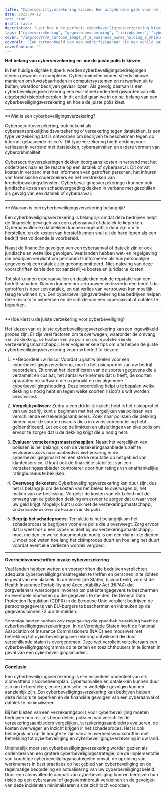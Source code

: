 ```yaml
---
title: "Cybersecurityverzekering kiezen: Een uitgebreide gids voor de juiste polis"
date: 2023-04-12
toc: true
draft: false
description: "Leer hoe u de perfecte cyberbeveiligingsverzekering kiest om uw bedrijf te beschermen tegen cyberdreigingen."
tags: ["cyberverzekering", "gegevensbescherming", "risicobeheer", "cyberbeveiligingsbeleid", "gegevensbeveiliging", "cyberaanvallen", "cyberverzekering", "netwerkbeveiliging", "bedrijfscontinuïteit", "verzekeringsdekking", "datalek", "verzekeringspolis", "IT-beveiliging", "reactie op incidenten", "risicobeoordeling", "cybercriminaliteit", "financiële bescherming", "cyberdreigingen", "verzekeringsclaims", "bedrijfsverzekering"]
cover: "/img/cover/A_cartoon_image_of_a_business_owner_holding_a_shield.png"
coverAlt: "Een cartoonbeeld van een bedrijfseigenaar die een schild vasthoudt met het label cyberverzekering en cyberdreigingen blokkeert."
coverCaption: ""
---
```


**Het belang van cyberverzekering en hoe de juiste polis te kiezen**

In het huidige digitale tijdperk worden cyberbeveiligingsbedreigingen steeds gewoner en complexer. Cybercriminelen vinden steeds nieuwe manieren om kwetsbaarheden in computersystemen en netwerken uit te buiten, waardoor bedrijven gevaar lopen. Als gevolg daarvan is een cyberbeveiligingsverzekering een essentieel onderdeel geworden van elk uitgebreid risicobeheerplan. In dit artikel gaan we in op het belang van een cyberbeveiligingsverzekering en hoe u de juiste polis kiest.

______

**Wat is een cyberbeveiligingsverzekering?

Cybersecurityverzekering, ook bekend als cyberaansprakelijkheidsverzekering of verzekering tegen datalekken, is een type verzekering dat is ontworpen om bedrijven te beschermen tegen op internet gebaseerde risico's. Dit type verzekering biedt dekking voor verliezen in verband met datalekken, cyberaanvallen en andere vormen van cybercriminaliteit.

Cybersecurityverzekeringen dekken doorgaans kosten in verband met het onderzoek naar en de reactie op een datalek of cyberaanval. Dit omvat kosten in verband met het informeren van getroffen personen, het inhuren van forensische onderzoekers en het verstrekken van kredietbewakingsdiensten. Cyberbeveiligingsverzekeringen kunnen ook juridische kosten en schadevergoeding dekken in verband met geschillen als gevolg van een datalek of cyberaanval.

______

**Waarom is een cyberbeveiligingsverzekering belangrijk?

Een cyberbeveiligingsverzekering is belangrijk omdat deze bedrijven helpt de financiële gevolgen van een cyberaanval of datalek te beperken. Cyberaanvallen en datalekken kunnen ongelooflijk duur zijn om te herstellen, en de kosten van herstel kunnen snel uit de hand lopen als een bedrijf niet voldoende is voorbereid.

Naast de financiële gevolgen van een cyberaanval of datalek zijn er ook juridische en wettelijke gevolgen. Veel landen hebben wet- en regelgeving die bedrijven verplicht om personen te informeren als hun persoonlijke gegevens bij een datalek zijn gecompromitteerd. Niet-naleving van deze voorschriften kan leiden tot aanzienlijke boetes en juridische kosten.

Tot slot kunnen cyberaanvallen en datalekken ook de reputatie van een bedrijf schaden. Klanten kunnen het vertrouwen verliezen in een bedrijf dat getroffen is door een datalek, en dat verlies van vertrouwen kan moeilijk terug te winnen zijn. Een cyberbeveiligingsverzekering kan bedrijven helpen deze risico's te beheersen en de schade van een cyberaanval of datalek te beperken.

______

**Hoe kiest u de juiste verzekering voor cyberbeveiliging?

Het kiezen van de juiste cyberbeveiligingsverzekering kan een ingewikkeld proces zijn. Er zijn veel factoren om te overwegen, waaronder de omvang van de dekking, de kosten van de polis en de reputatie van de verzekeringsmaatschappij. Hier volgen enkele tips om u te helpen de juiste cyberbeveiligingsverzekering voor uw bedrijf te kiezen:

1. **Beoordeel uw risico: Voordat u gaat winkelen voor een cyberbeveiligingsverzekering, moet u het risicoprofiel van uw bedrijf beoordelen. Dit omvat het identificeren van de soorten gegevens die u verzamelt en opslaat, het aantal werknemers dat u heeft, de soorten apparaten en software die u gebruikt en uw algemene cyberbeveiligingshouding. Deze beoordeling helpt u te bepalen welke dekking u nodig hebt en tegen welke soorten risico's u wilt worden beschermd.

2. **Vergelijk polissen**: Zodra u een duidelijk inzicht hebt in het risicoprofiel van uw bedrijf, kunt u beginnen met het vergelijken van polissen van verschillende verzekeringsaanbieders. Zoek naar polissen die dekking bieden voor de soorten risico's die u in uw risicobeoordeling hebt geïdentificeerd. Let ook op de limieten en uitsluitingen van elke polis om ervoor te zorgen dat u de dekking krijgt die u nodig hebt.

3. **Evalueer verzekeringsmaatschappijen**: Naast het vergelijken van polissen is het belangrijk om de verzekeringsaanbieders zelf te evalueren. Zoek naar aanbieders met ervaring in de cyberbeveiligingsmarkt en een sterke reputatie op het gebied van klantenservice. U kunt ook de financiële stabiliteit van een verzekeringsaanbieder controleren door hun ratings van onafhankelijke ratingbureaus te bekijken.

4. **Overweeg de kosten**: Cyberbeveiligingsverzekering kan duur zijn, dus het is belangrijk om de kosten van het beleid te overwegen bij het maken van uw beslissing. Vergelijk de kosten van elk beleid met de omvang van de geboden dekking om ervoor te zorgen dat u waar voor uw geld krijgt. Mogelijk kunt u ook met de verzekeringsmaatschappij onderhandelen over de kosten van de polis.

5. **Begrijp het schadeproces**: Ten slotte is het belangrijk om het schadeproces te begrijpen voor elke polis die u overweegt. Zorg ervoor dat u weet hoe u een cyberincident bij uw verzekeringsmaatschappij moet melden en welke documentatie nodig is om een claim in te dienen. U moet ook weten hoe lang het claimproces duurt en hoe lang het duurt voordat eventuele verliezen worden vergoed.

______

**Overheidsvoorschriften inzake cyberverzekering**

Veel landen hebben wetten en voorschriften die bedrijven verplichten adequate cyberbeveiligingsmaatregelen te treffen en personen in te lichten in geval van een datalek. In de Verenigde Staten, bijvoorbeeld, vereist de Health Insurance Portability and Accountability Act (HIPAA) dat zorgverleners waarborgen invoeren om patiëntengegevens te beschermen en eventuele inbreuken op die gegevens te melden. De General Data Protection Regulation (GDPR) in de Europese Unie verplicht bedrijven de persoonsgegevens van EU-burgers te beschermen en inbreuken op de gegevens binnen 72 uur te melden.

Sommige landen hebben ook regelgeving die specifiek betrekking heeft op cyberbeveiligingsverzekeringen. In de Verenigde Staten heeft de National Association of Insurance Commissioners (NAIC) een modelwet met betrekking tot cyberbeveiligingsverzekering ontwikkeld die door verschillende staten is overgenomen. Deze wet verplicht verzekeraars een cyberbeveiligingsprogramma op te zetten en toezichthouders in te lichten in geval van een cyberbeveiligingsincident.

______

**Conclusie**

Een cyberbeveiligingsverzekering is een essentieel onderdeel van elk alomvattend risicobeheersplan. Cyberaanvallen en datalekken kunnen duur zijn om te herstellen, en de juridische en wettelijke gevolgen kunnen aanzienlijk zijn. Een cyberbeveiligingsverzekering kan bedrijven helpen deze risico's te beperken en de financiële gevolgen van een cyberaanval of datalek te minimaliseren.

Bij het kiezen van een verzekeringspolis voor cyberbeveiliging moeten bedrijven hun risico's beoordelen, polissen van verschillende verzekeringsaanbieders vergelijken, verzekeringsaanbieders evalueren, de kosten overwegen en inzicht krijgen in het schadeproces. Het is ook belangrijk om op de hoogte te zijn van alle overheidsvoorschriften met betrekking tot cyberbeveiliging en cyberbeveiligingsverzekering in uw land.

Uiteindelijk moet een cyberbeveiligingsverzekering worden gezien als onderdeel van een grotere cyberbeveiligingsstrategie, die de implementatie van krachtige cyberbeveiligingsmaatregelen omvat, de opleiding van werknemers in best practices op het gebied van cyberbeveiliging en de regelmatige beoordeling en actualisering van uw cyberbeveiligingsbeleid. Door een alomvattende aanpak van cyberbeveiliging kunnen bedrijven hun risico op een cyberaanval of gegevensinbreuk verkleinen en de gevolgen van deze incidenten minimaliseren als ze zich toch voordoen.